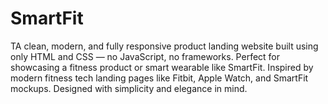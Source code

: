# SmartFit
TA clean, modern, and fully responsive product landing website built using only HTML and CSS — no JavaScript, no frameworks. Perfect for showcasing a fitness product or smart wearable like SmartFit.
Inspired by modern fitness tech landing pages like Fitbit, Apple Watch, and SmartFit mockups. Designed with simplicity and elegance in mind.

